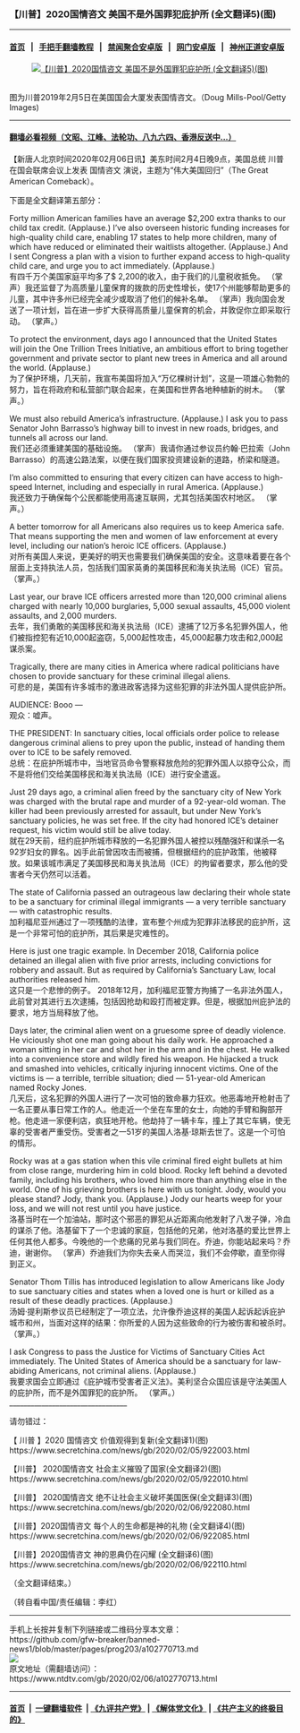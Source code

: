 ### 【川普】2020国情咨文 美国不是外国罪犯庇护所 (全文翻译5)(图)
------------------------

#### [首页](https://github.com/gfw-breaker/banned-news1/blob/master/README.md) &nbsp;&nbsp;|&nbsp;&nbsp; [手把手翻墙教程](https://github.com/gfw-breaker/guides/wiki) &nbsp;&nbsp;|&nbsp;&nbsp; [禁闻聚合安卓版](https://github.com/gfw-breaker/bn-android) &nbsp;&nbsp;|&nbsp;&nbsp; [网门安卓版](https://github.com/oGate2/oGate) &nbsp;&nbsp;|&nbsp;&nbsp; [神州正道安卓版](https://github.com/SzzdOgate/update) 



<div><div class="featured_image">
 <a href="https://i.ntdtv.com/assets/uploads/2020/02/GettyImages-1094206374.jpg" target="_blank">
  <figure>
   <img alt="【川普】2020国情咨文 美国不是外国罪犯庇护所 (全文翻译5)(图)" src="https://i.ntdtv.com/assets/uploads/2020/02/GettyImages-1094206374-800x450.jpg"/>
  </figure><br/>
 </a>
 <span class="caption">
  图为川普2019年2月5日在美国国会大厦发表国情咨文。（Doug Mills-Pool/Getty Images)
 </span>
</div>
</div><hr/>

#### [翻墙必看视频（文昭、江峰、法轮功、八九六四、香港反送中...）](https://github.com/gfw-breaker/banned-news1/blob/master/pages/link3.md)

<div><div class="post_content" itemprop="articleBody">
 <p>
  【新唐人北京时间2020年02月06日讯】美东时间2月4日晚9点，美国总统
  <ok href="https://www.ntdtv.com/gb/川普.htm">
   川普
  </ok>
  在国会联席会议上发表
  <ok href="https://www.ntdtv.com/gb/国情咨文.htm">
   国情咨文
  </ok>
  演说，主题为“伟大美国回归”（The Great American Comeback）。
 </p>
 <p>
  下面是全文翻译第五部分：
 </p>
 <p>
  Forty million American families have an average $2,200 extra thanks to our child tax credit.  (Applause.)  I’ve also overseen historic funding increases for high-quality child care, enabling 17 states to help more children, many of which have reduced or eliminated their waitlists altogether.  (Applause.)  And I sent Congress a plan with a vision to further expand access to high-quality child care, and urge you to act immediately.  (Applause.)
  <br/>
  有四千万个美国家庭平均多了$ 2,200的收入，由于我们的儿童税收抵免。 （掌声）我还监督了为高质量儿童保育的拨款的历史性增长，使17个州能够帮助更多的儿童，其中许多州已经完全减少或取消了他们的候补名单。 （掌声）我向国会发送了一项计划，旨在进一步扩大获得高质量儿童保育的机会，并敦促你立即采取行动。 （掌声。）
 </p>
 <p>
  To protect the environment, days ago I announced that the United States will join the One Trillion Trees Initiative, an ambitious effort to bring together government and private sector to plant new trees in America and all around the world.  (Applause.)
  <br/>
  为了保护环境，几天前，我宣布美国将加入“万亿棵树计划”，这是一项雄心勃勃的努力，旨在将政府和私营部门联合起来，在美国和世界各地种植新的树木。 （掌声。）
 </p>
 <p>
  We must also rebuild America’s infrastructure.  (Applause.)  I ask you to pass Senator John Barrasso’s highway bill to invest in new roads, bridges, and tunnels all across our land.
  <br/>
  我们还必须重建美国的基础设施。 （掌声）我请你通过参议员约翰·巴拉索（John Barrasso）的高速公路法案，以便在我们国家投资建设新的道路，桥梁和隧道。
 </p>
 <p>
  I’m also committed to ensuring that every citizen can have access to high-speed Internet, including and especially in rural America.  (Applause.)
  <br/>
  我还致力于确保每个公民都能使用高速互联网，尤其包括美国农村地区。 （掌声。）
 </p>
 <p>
  A better tomorrow for all Americans also requires us to keep America safe.  That means supporting the men and women of law enforcement at every level, including our nation’s heroic ICE officers.  (Applause.)
  <br/>
  对所有美国人来说，更美好的明天也需要我们确保美国的安全。这意味着要在各个层面上支持执法人员，包括我们国家英勇的美国移民和海关执法局（ICE）官员。 （掌声。）
 </p>
 <p>
  Last year, our brave ICE officers arrested more than 120,000 criminal aliens charged with nearly 10,000 burglaries, 5,000 sexual assaults, 45,000 violent assaults, and 2,000 murders.
  <br/>
  去年，我们勇敢的美国移民和海关执法局（ICE）逮捕了12万多名犯罪外国人，他们被指控犯有近10,000起盗窃，5,000起性攻击，45,000起暴力攻击和2,000起谋杀案。
 </p>
 <p>
  Tragically, there are many cities in America where radical politicians have chosen to provide sanctuary for these criminal illegal aliens.
  <br/>
  可悲的是，美国有许多城市的激进政客选择为这些犯罪的非法外国人提供庇护所。
 </p>
 <p>
  AUDIENCE:  Booo —
  <br/>
  观众：嘘声。
 </p>
 <p>
  THE PRESIDENT:  In sanctuary cities, local officials order police to release dangerous criminal aliens to prey upon the public, instead of handing them over to ICE to be safely removed.
  <br/>
  总统：在庇护所城市中，当地官员命令警察释放危险的犯罪外国人以掠夺公众，而不是将他们交给美国移民和海关执法局（ICE）进行安全遣返。
 </p>
 <p>
  Just 29 days ago, a criminal alien freed by the sanctuary city of New York was charged with the brutal rape and murder of a 92-year-old woman.  The killer had been previously arrested for assault, but under New York’s sanctuary policies, he was set free.  If the city had honored ICE’s detainer request, his victim would still be alive today.
  <br/>
  就在29天前，纽约庇护所城市释放的一名犯罪外国人被控以残酷强奸和谋杀一名92岁妇女的罪名。凶手此前曾因攻击而被捕，但根据纽约的庇护政策，他被释放。如果该城市满足了美国移民和海关执法局（ICE）的拘留者要求，那么他的受害者今天仍然可以活着。
 </p>
 <p>
  The state of California passed an outrageous law declaring their whole state to be a sanctuary for criminal illegal immigrants — a very terrible sanctuary — with catastrophic results.
  <br/>
  加利福尼亚州通过了一项残酷的法律，宣布整个州成为犯罪非法移民的庇护所，这是一个非常可怕的庇护所，其后果是灾难性的。
 </p>
 <p>
  Here is just one tragic example.  In December 2018, California police detained an illegal alien with five prior arrests, including convictions for robbery and assault.  But as required by California’s Sanctuary Law, local authorities released him.
  <br/>
  这只是一个悲惨的例子。 2018年12月，加利福尼亚警方拘捕了一名非法外国人，此前曾对其进行五次逮捕，包括因抢劫和殴打而被定罪。但是，根据加州庇护法的要求，地方当局释放了他。
 </p>
 <p>
  Days later, the criminal alien went on a gruesome spree of deadly violence.  He viciously shot one man going about his daily work.  He approached a woman sitting in her car and shot her in the arm and in the chest.  He walked into a convenience store and wildly fired his weapon.  He hijacked a truck and smashed into vehicles, critically injuring innocent victims.  One of the victims is — a terrible, terrible situation; died — 51-year-old American named Rocky Jones.
  <br/>
  几天后，这名犯罪的外国人进行了一次可怕的致命暴力狂欢。他恶毒地开枪射击了一名正要从事日常工作的人。他走近一个坐在车里的女士，向她的手臂和胸部开枪。他走进一家便利店，疯狂地开枪。他劫持了一辆卡车，撞上了其它车辆，使无辜的受害者严重受伤。受害者之一51岁的美国人洛基·琼斯去世了。这是一个可怕的情形。
 </p>
 <p>
  Rocky was at a gas station when this vile criminal fired eight bullets at him from close range, murdering him in cold blood.  Rocky left behind a devoted family, including his brothers, who loved him more than anything else in the world.  One of his grieving brothers is here with us tonight.  Jody, would you please stand?  Jody, thank you.  (Applause.)  Jody our hearts weep for your loss, and we will not rest until you have justice.
  <br/>
  洛基当时在一个加油站，那时这个邪恶的罪犯从近距离向他发射了八发子弹，冷血的谋杀了他。洛基留下了一个忠诚的家庭，包括他的兄弟，他对洛基的爱比世界上任何其他人都多。今晚他的一个悲痛的兄弟与我们同在。乔迪，你能站起来吗？乔迪，谢谢你。 （掌声）乔迪我们为你失去亲人而哭泣，我们不会停歇，直至你得到正义。
 </p>
 <p>
  Senator Thom Tillis has introduced legislation to allow Americans like Jody to sue sanctuary cities and states when a loved one is hurt or killed as a result of these deadly practices.  (Applause.)
  <br/>
  汤姆·提利斯参议员已经制定了一项立法，允许像乔迪这样的美国人起诉起诉庇护城市和州，当面对这样的结果：你所爱的人因为这些致命的行为被伤害和被杀时。  （掌声。）
 </p>
 <p>
  I ask Congress to pass the Justice for Victims of Sanctuary Cities Act immediately.  The United States of America should be a sanctuary for law-abiding Americans, not criminal aliens.  (Applause.)
  <br/>
  我要求国会立即通过《庇护城市受害者正义法》。美利坚合众国应该是守法美国人的庇护所，而不是外国罪犯的庇护所。 （掌声。）
  <br/>
  _________________________________
 </p>
 <p>
  请勿错过：
 </p>
 <p>
  【
  <ok href="https://www.ntdtv.com/gb/川普.htm">
   川普
  </ok>
  】2020
  <ok href="https://www.ntdtv.com/gb/国情咨文.htm">
   国情咨文
  </ok>
  价值观得到复新(全文翻译1)(图)
  <br/>
  https://www.secretchina.com/news/gb/2020/02/05/922003.html
 </p>
 <p>
  【川普】
  <ok href="https://www.ntdtv.com/gb/2020国情咨文.htm">
   2020国情咨文
  </ok>
  社会主义摧毁了国家(全文翻译2)(图)
  <br/>
  https://www.secretchina.com/news/gb/2020/02/05/922010.html
 </p>
 <p>
  【川普】
  <ok href="https://www.ntdtv.com/gb/2020国情咨文.htm">
   2020国情咨文
  </ok>
  绝不让社会主义破坏美国医保(全文翻译3)(图)
  <br/>
  https://www.secretchina.com/news/gb/2020/02/06/922080.html
 </p>
 <p>
  【川普】2020国情咨文 每个人的生命都是神的礼物 (全文翻译4)(图)
  <br/>
  https://www.secretchina.com/news/gb/2020/02/06/922085.html
 </p>
 <p>
  【川普】2020国情咨文 神的恩典仍在闪耀 (全文翻译6)(图)
  <br/>
  https://www.secretchina.com/news/gb/2020/02/06/922110.html
 </p>
 <p>
  （全文翻译结束。）
 </p>
 <p>
  （转自看中国/责任编辑：李红）
 </p>
 <div class="single_ad">
 </div>
</div>
</div>
<hr/>
手机上长按并复制下列链接或二维码分享本文章：<br/>
https://github.com/gfw-breaker/banned-news1/blob/master/pages/prog203/a102770713.md <br/>
<a href='https://github.com/gfw-breaker/banned-news1/blob/master/pages/prog203/a102770713.md'><img src='https://github.com/gfw-breaker/banned-news1/blob/master/pages/prog203/a102770713.md.png'/></a> <br/>
原文地址（需翻墙访问）：https://www.ntdtv.com/gb/2020/02/06/a102770713.html


------------------------
#### [首页](https://github.com/gfw-breaker/banned-news1/blob/master/README.md) &nbsp;|&nbsp; [一键翻墙软件](https://github.com/gfw-breaker/nogfw/blob/master/README.md) &nbsp;| [《九评共产党》](https://github.com/gfw-breaker/9ping.md/blob/master/README.md#九评之一评共产党是什么) | [《解体党文化》](https://github.com/gfw-breaker/jtdwh.md/blob/master/README.md) | [《共产主义的终极目的》](https://github.com/gfw-breaker/gczydzjmd.md/blob/master/README.md)


<img src='http://gfw-breaker.win/banned-news/pages/prog203/a102770713.md' width='0px' height='0px'/>